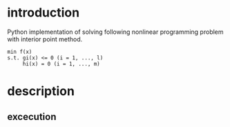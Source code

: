 # introduction
Python implementation of solving following nonlinear
programming problem with interior point method.

```
min f(x)
s.t. gi(x) <= 0 (i = 1, ..., l)
     hi(x) = 0 (i = 1, ..., m)
```

# description


## excecution

